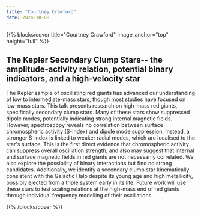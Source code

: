 ```yaml
---
title: "Courtney Crawford"
date: 2024-10-08
---
```


{{% blocks/cover title="Courtney Crawford" image_anchor="top" height="full" %}}

## The Kepler Secondary Clump Stars-- the amplitude-activity relation, potential binary indicators, and a high-velocity star

The Kepler sample of oscillating red giants has advanced our understanding of low to intermediate-mass stars, though most studies have focused on low-mass stars. This talk presents research on high-mass red giants, specifically secondary clump stars. Many of these stars show suppressed dipole modes, potentially indicating strong internal magnetic fields. However, spectroscopy reveals no correlation between surface chromospheric activity (S-index) and dipole mode suppression. Instead, a stronger S-index is linked to weaker radial modes, which are localised to the star's surface. This is the first direct evidence that chromospheric activity can suppress overall oscillation strength, and also may suggest that internal and surface magnetic fields in red giants are not necessarily correlated. We also explore the possibility of binary interactions but find no strong candidates. Additionally, we identify a secondary clump star kinematically consistent with the Galactic Halo despite its young age and high metallicity, possibly ejected from a triple system early in its life. Future work will use these stars to test scaling relations at the high-mass end of red giants through individual frequency modelling of their oscillations.

{{% /blocks/cover %}}
                    